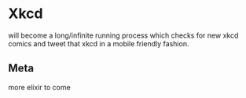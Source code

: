 # Xkcd

will become a long/infinite running process which checks for new xkcd comics and
tweet that xkcd in a mobile friendly fashion.

## Meta
more elixir to come
